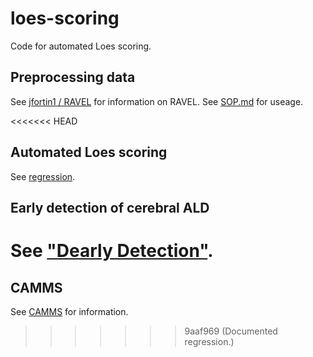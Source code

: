 # loes-scoring
Code for automated Loes scoring.

## Preprocessing data

See [jfortin1 / RAVEL](https://github.com/Jfortin1/RAVEL) for information on RAVEL.
See [SOP.md](doc/SOP.md) for useage.

<<<<<<< HEAD
## Automated Loes scoring
See [regression](/doc/regression.md).

## Early detection of cerebral ALD
See ["Dearly Detection"](/doc/early_detection.md).
=======
## CAMMS

See [CAMMS](doc/SOP/regression.md) for information.
>>>>>>> 9aaf969 (Documented regression.)
